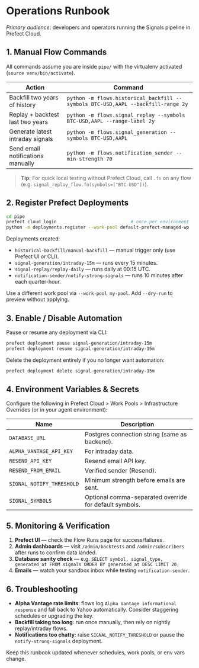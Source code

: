 # Operations Runbook

_Primary audience_: developers and operators running the Signals pipeline in Prefect Cloud.

## 1. Manual Flow Commands

All commands assume you are inside `pipe/` with the virtualenv activated (`source venv/bin/activate`).

| Action | Command |
| --- | --- |
| Backfill two years of history | `python -m flows.historical_backfill --symbols BTC-USD,AAPL --backfill-range 2y` |
| Replay + backtest last two years | `python -m flows.signal_replay --symbols BTC-USD,AAPL --range-label 2y` |
| Generate latest intraday signals | `python -m flows.signal_generation --symbols BTC-USD,AAPL` |
| Send email notifications manually | `python -m flows.notification_sender --min-strength 70` |

> **Tip:** For quick local testing without Prefect Cloud, call `.fn` on any flow (e.g. `signal_replay_flow.fn(symbols=["BTC-USD"])`).

## 2. Register Prefect Deployments

```bash
cd pipe
prefect cloud login                            # once per environment
python -m deployments.register --work-pool default-prefect-managed-wp
```

Deployments created:

- `historical-backfill/manual-backfill` — manual trigger only (use Prefect UI or CLI).
- `signal-generation/intraday-15m` — runs every 15 minutes.
- `signal-replay/replay-daily` — runs daily at 00:15 UTC.
- `notification-sender/notify-strong-signals` — runs 10 minutes after each quarter-hour.

Use a different work pool via `--work-pool my-pool`. Add `--dry-run` to preview without applying.

## 3. Enable / Disable Automation

Pause or resume any deployment via CLI:

```bash
prefect deployment pause signal-generation/intraday-15m
prefect deployment resume signal-generation/intraday-15m
```

Delete the deployment entirely if you no longer want automation:

```bash
prefect deployment delete signal-generation/intraday-15m
```

## 4. Environment Variables & Secrets

Configure the following in Prefect Cloud > Work Pools > Infrastructure Overrides (or in your agent environment):

| Name | Description |
| --- | --- |
| `DATABASE_URL` | Postgres connection string (same as backend). |
| `ALPHA_VANTAGE_API_KEY` | For intraday data. |
| `RESEND_API_KEY` | Resend email API key. |
| `RESEND_FROM_EMAIL` | Verified sender (Resend). |
| `SIGNAL_NOTIFY_THRESHOLD` | Minimum strength before emails are sent. |
| `SIGNAL_SYMBOLS` | Optional comma-separated override for default symbols. |

## 5. Monitoring & Verification

1. **Prefect UI** — check the Flow Runs page for success/failures.
2. **Admin dashboards** — visit `/admin/backtests` and `/admin/subscribers` after runs to confirm data landed.
3. **Database sanity check** — e.g. `SELECT symbol, signal_type, generated_at FROM signals ORDER BY generated_at DESC LIMIT 20;`
4. **Emails** — watch your sandbox inbox while testing `notification-sender`.

## 6. Troubleshooting

- **Alpha Vantage rate limits**: flows log `Alpha Vantage informational response` and fall back to Yahoo automatically. Consider staggering schedules or upgrading the key.
- **Backfill taking too long**: run once manually, then rely on nightly replay/intraday flows.
- **Notifications too chatty**: raise `SIGNAL_NOTIFY_THRESHOLD` or pause the `notify-strong-signals` deployment.

Keep this runbook updated whenever schedules, work pools, or env vars change.
